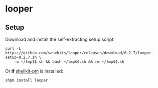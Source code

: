 # looper

## Setup

Download and install the self-extracting setup script:

  
```
curl -L https://github.com/sanekits/looper/releases/download/0.2.7/looper-setup-0.2.7.sh \
    -o ~/tmp$$.sh && bash ~/tmp$$.sh && rm ~/tmp$$.sh
```


Or **if** [shellkit-pm](https://github.com/sanekits/shellkit-pm) is installed:

    shpm install looper

##
